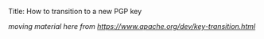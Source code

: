 Title: How to transition to a new PGP key

_moving material here from https://www.apache.org/dev/key-transition.html_
